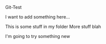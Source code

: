 Git-Test

I want to add something here...

This is some stuff in my folder
More stuff blah

I'm going to try something new
